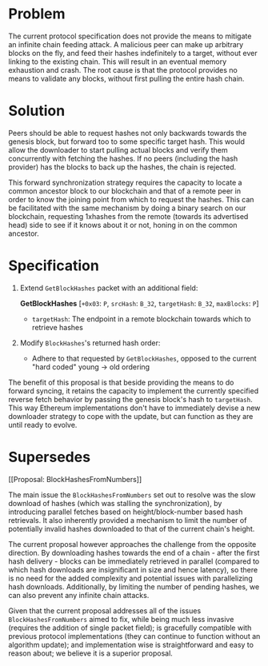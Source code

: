 # Problem

The current protocol specification does not provide the means to mitigate an infinite chain feeding attack. A malicious peer can make up arbitrary blocks on the fly, and feed their hashes indefinitely to a target, without ever linking to the existing chain. This will result in an eventual memory exhaustion and crash. The root cause is that the protocol provides no means to validate any blocks, without first pulling the entire hash chain.

# Solution

Peers should be able to request hashes not only backwards towards the genesis block, but forward too to some specific target hash. This would allow the downloader to start pulling actual blocks and verify them concurrently with fetching the hashes. If no peers (including the hash provider) has the blocks to back up the hashes, the chain is rejected.

This forward synchronization strategy requires the capacity to locate a common ancestor block to our blockchain and that of a remote peer in order to know the joining point from which to request the hashes. This can be facilitated with the same mechanism by doing a binary search on our blockchain, requesting 1xhashes from the remote (towards its advertised head) side to see if it knows about it or not, honing in on the common ancestor.

# Specification

1.  Extend `GetBlockHashes` packet with an additional field:

    **GetBlockHashes** [`+0x03`: `P`, `srcHash`: `B_32`, `targetHash`: `B_32`, `maxBlocks`: `P`] 
       * `targetHash`: The endpoint in a remote blockchain towards which to retrieve hashes

2.  Modify `BlockHashes`'s returned hash order:

    * Adhere to that requested by `GetBlockHashes`, opposed to the current "hard coded" young -> old ordering

The benefit of this proposal is that beside providing the means to do forward syncing, it retains the capacity to implement the currently specified reverse fetch behavior by passing the genesis block's hash to `targetHash`. This way Ethereum implementations don't have to immediately devise a new downloader strategy to cope with the update, but can function as they are until ready to evolve.

# Supersedes

[[Proposal: BlockHashesFromNumbers]]

The main issue the `BlockHashesFromNumbers` set out to resolve was the slow download of hashes (which was stalling the synchronization), by introducing parallel fetches based on height/block-number based hash retrievals. It also inherently provided a mechanism to limit the number of potentially invalid hashes downloaded to that of the current chain's height.

The current proposal however approaches the challenge from the opposite direction. By downloading hashes towards the end of a chain - after the first hash delivery - blocks can be immediately retrieved in parallel (compared to which hash downloads are insignificant in size and hence latency), so there is no need for the added complexity and potential issues with parallelizing hash downloads. Additionally, by limiting the number of pending hashes, we can also prevent any infinite chain attacks.

Given that the current proposal addresses all of the issues `BlockHashesFromNumbers` aimed to fix, while being much less invasive (requires the addition of single packet field); is gracefully compatible with previous protocol implementations (they can continue to function without an algorithm update); and implementation wise is straightforward and easy to reason about; we believe it is a superior proposal.